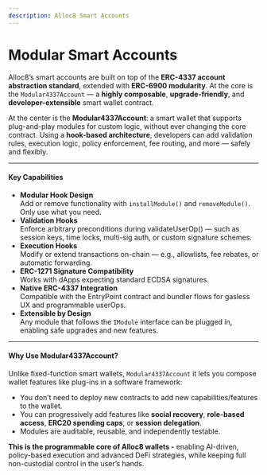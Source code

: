 ```yaml
---
description: Alloc8 Smart Accounts
---
```


# Modular Smart Accounts

Alloc8’s smart accounts are built on top of the **ERC-4337 account abstraction standard**, extended with **ERC-6900 modularity**. At the core is the `Modular4337Account` — a **highly composable**, **upgrade-friendly**, and **developer-extensible** smart wallet contract.

At the center is the **Modular4337Account**: a smart wallet that supports plug-and-play modules for custom logic, without ever changing the core contract. Using a **hook-based architecture**, developers can add validation rules, execution logic, policy enforcement, fee routing, and more — safely and flexibly.

***

#### Key Capabilities

* **Modular Hook Design**\
  Add or remove functionality with `installModule()` and `removeModule()`. Only use what you need.
* **Validation Hooks**\
  Enforce arbitrary preconditions during validateUserOp() — such as session keys, time locks, multi-sig auth, or custom signature schemes.
* **Execution Hooks**\
  Modify or extend transactions on-chain — e.g., allowlists, fee rebates, or automatic forwarding.
* **ERC-1271 Signature Compatibility**\
  Works with dApps expecting standard ECDSA signatures.
* **Native ERC-4337 Integration**\
  Compatible with the EntryPoint contract and bundler flows for gasless UX and programmable userOps.
* **Extensible by Design**\
  Any module that follows the `IModule` interface can be plugged in, enabling safe upgrades and new features.

***

#### Why Use Modular4337Account?

Unlike fixed-function smart wallets, `Modular4337Account` it lets you compose wallet features like plug-ins in a software framework:

* You don’t need to deploy new contracts to add new capabilities/features to the wallet.
* You can progressively add features like **social recovery**, **role-based access**, **ERC20 spending caps**, or **session delegation**.
* Modules are auditable, reusable, and independently testable.

**This is the programmable core of Alloc8 wallets -** enabling AI-driven, policy-based execution and advanced DeFi strategies, while keeping full non-custodial control in the user’s hands.
